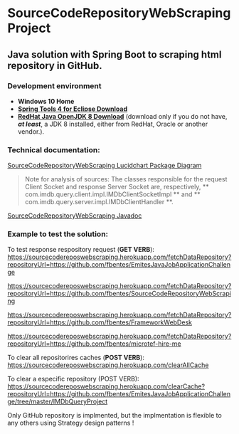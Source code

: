 # SourceCodeRepositoryWebScraping Project
## Java solution with Spring Boot to scraping html repository in GitHub.
### Development environment 

- **Windows 10 Home**
- [**Spring Tools 4 for Eclipse Download**](https://download.springsource.com/release/STS4/4.8.0.RELEASE/dist/e4.17/spring-tool-suite-4-4.8.0.RELEASE-e4.17.0-win32.win32.x86_64.self-extracting.jar)
- [**RedHat Java OpenJDK 8 Download**](https://developers.redhat.com/download-manager/file/java-1.8.0-openjdk-1.8.0.265-3.b01.redhat.windows.x86_64.msi) (download only if you do not have, **_at least_**, a JDK 8 installed, either from RedHat, Oracle or another vendor.).

### Technical documentation:

[SourceCodeRepositoryWebScraping Lucidchart Package Diagram](https://app.lucidchart.com/lucidchart/51efb0ec-ce7f-4f24-bda9-2799064d1543/view?page=0_0#?folder_id=home&browser=icon)

> Note for analysis of sources:
> The classes responsible for the request Client Socket and response Server Socket are, respectively, ** com.imdb.query.client.impl.IMDbClientSocketImpl ** and ** com.imdb.query.server.impl.IMDbClientHandler **.

[SourceCodeRepositoryWebScraping Javadoc](https://github.com/fbentes/EmitesJavaJobApplicationChallenge/tree/master/IMDbQueryProject/javadoc/com/imdb/query)

### Example to test the solution:

To test response respository request (**GET VERB**):
https://sourcecodereposwebscraping.herokuapp.com/fetchDataRepository?repositoryUrl=https://github.com/fbentes/EmitesJavaJobApplicationChallenge

https://sourcecodereposwebscraping.herokuapp.com/fetchDataRepository?repositoryUrl=https://github.com/fbentes/SourceCodeRepositoryWebScraping

https://sourcecodereposwebscraping.herokuapp.com/fetchDataRepository?repositoryUrl=https://github.com/fbentes/FrameworkWebDesk

https://sourcecodereposwebscraping.herokuapp.com/fetchDataRepository?repositoryUrl=https://github.com/fbentes/microtef-hire-me

To clear all repositorires caches (**POST VERB**):
https://sourcecodereposwebscraping.herokuapp.com/clearAllCache

To clear a especific repository (POST VERB):
https://sourcecodereposwebscraping.herokuapp.com/clearCache?repositoryUrl=https://github.com/fbentes/EmitesJavaJobApplicationChallenge/tree/master/IMDbQueryProject

Only GitHub repository is implmented, but the implmentation is flexible to any others using Strategy design patterns !

